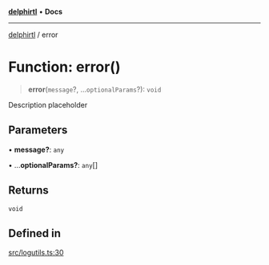 [**delphirtl**](../README.md) • **Docs**

***

[delphirtl](../globals.md) / error

# Function: error()

> **error**(`message`?, ...`optionalParams`?): `void`

Description placeholder

## Parameters

• **message?**: `any`

• ...**optionalParams?**: `any`[]

## Returns

`void`

## Defined in

[src/logutils.ts:30](https://github.com/chuacw/delphirtl/blob/4a086bd5f5c288d4c6ef4d5de0c7d38afe362fb3/src/logutils.ts#L30)

